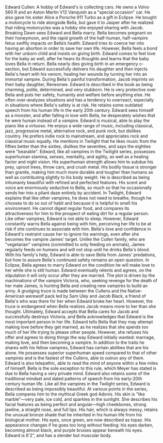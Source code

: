 Edward Cullen: A hobby of Edward's is collecting cars. He owns a Volvo S60 R and an Aston Martin V12 Vanquish as a "special occasion" car. He also gave his sister Alice a Porsche 911 Turbo as a gift in Eclipse. He bought a motorcycle to ride alongside Bella, but gave it to Jasper after he realized that riding motorcycles was a hobby she enjoyed sharing with Jacob. Breaking Dawn sees Edward and Bella marry. Bella becomes pregnant on their honeymoon, and the rapid growth of the half-human, half-vampire fetus swiftly impacts on Bella’s health. Edward tries to coerce her into having an abortion in order to save her own life. However, Bella feels a bond with her unborn child and insists on giving birth. Edward comes to feel love for the baby as well, after he hears its thoughts and learns that the baby loves Bella in return. Bella nearly dies giving birth in an emergency c-section, but Edward successfully delivers his daughter and then injects Bella's heart with his venom, healing her wounds by turning her into an immortal vampire. During Bella's painful transformation, Jacob imprints on their baby daughter, Renesmee. Edward is described in the book as being charming, polite, determined, and very stubborn. He is very protective over Bella and puts her safety, humanity and welfare before anything else. He often over-analyzes situations and has a tendency to overreact, especially in situations where Bella's safety is at risk. He retains some outdated speech from his human life in the early 20th century. Edward sees himself as a monster, and after falling in love with Bella, he desperately wishes that he were human instead of a vampire. Edward is musical, able to play the piano like a virtuoso. He enjoys a wide range of music, including classical, jazz, progressive metal, alternative rock, and punk rock, but dislikes country. He prefers indie rock to mainstream, and appreciates rock and classical music equally. He mentions in Twilight that he likes music from the fifties better than the sixties, dislikes the seventies, and says the eighties were "bearable". Edward, like all vampires in the Twilight series, possesses superhuman stamina, senses, mentality, and agility, as well as a healing factor and night vision. His superhuman strength allows him to subdue his prey, uproot trees, throw cars, and crush metal. His bodily tissue is stronger than granite, making him much more durable and tougher than humans as well as contributing slightly to his body weight. He is described as being inhumanly beautiful with refined and perfected features. His scent and voice are enormously seductive to Bella, so much so that he occasionally sends her into a pliant daze entirely by accident. In Twilight, Edward explains that like other vampires, he does not need to breathe, though he chooses to do so out of habit and because it is helpful to smell his environment. He cannot digest regular food, and compares its attractiveness for him to the prospect of eating dirt for a regular person. Like other vampires, Edward is not able to sleep. However, Edward constantly warns Bella against being with him, perceiving her life to be at risk if she continues to associate with him. Bella's love and confidence in Edward's restraint cause her to ignore his warnings, even after she becomes the vampire James' target. Unlike the Cullen family, who are "vegetarian" vampires (committed to only feeding on animals), James regularly feeds on humans and will not stop until he drinks Bella's blood. With his family's help, Edward is able to save Bella from James' predations, but how to assure Bella's continued safety remains an open question. In Eclipse, Bella agrees to marry Edward on the condition he will make love to her while she is still human. Edward eventually relents and agrees, on the stipulation it will only occur after they are married. The plot is driven by the machinations of the vampire Victoria, who, seeking revenge for the death of her mate James, is hunting Bella and creating new vampires to build an army. A grudging truce is made between the Cullens and the Native-American werewolf pack led by Sam Uley and Jacob Black, a friend of Bella's who was there for her when Edward broke her heart. However, the truce is endangered when Bella realizes Jacob means more to her than she thought. Ultimately, Edward accepts that Bella cares for Jacob and successfully destroys Victoria, and Bella acknowledges that Edward is the most important person in her life. Edward tells Bella that they may attempt making love before they get married, as he realizes that she spends too much of her life trying to please other people. However, she refuses his offer and agrees to doing things the way Edward initially wanted: marriage, making love, and then becoming a vampire. In addition to the traits he shares with his fellow vampires, Edward has certain abilities that are his alone. He possesses superior superhuman speed compared to that of other vampires and is the fastest of the Cullens, able to outrun any of them. Edward is also telepathic, able to read the mind of anyone within a few miles of himself; Bella is the sole exception to this rule, which Meyer has stated is due to Bella having a very private mind.  Edward also retains some of the traditional mindset and dated patterns of speech from his early-20th century human life. Like all the vampires in the Twilight series, Edward is described as being impossibly beautiful. At various points in the series, Bella compares him to the mythical Greek god Adonis. His skin is "like marble"—very pale, ice cold, and sparkles in the sunlight. She describes his facial features as being perfect and angular—high cheekbones, strong jawline, a straight nose, and full lips. His hair, which is always messy, retains the unusual bronze shade that he inherited in his human life from his biological mother. His eyes, once green, are now described as topaz. His appearance changes if he goes too long without feeding: his eyes darken, becoming almost black, and purple bruises appear beneath his eyes. Edward is 6'2", and has a slender but muscular body.
